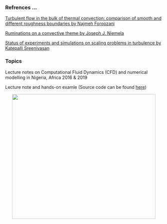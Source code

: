 
### Refrences ... 

[Turbulent flow in the bulk of thermal convection: comparison of smooth and different roughness boundaries by Najmeh Foroozani](https://www.youtube.com/watch?v=hXMZ4kOE_VE)

[Ruminations on a convective theme by Joseph J. Niemela](https://www.youtube.com/watch?v=zW_LVKG-yPE)

[Status of experiments and simulations on scaling problems in turbulence by Katepalli Sreenivasan](https://www.youtube.com/watch?v=JALJi5OvFFE)


### Topics


Lecture notes on Computational Fluid Dynamics (CFD) and numerical modelling in Nigeria, Africa 2016 &amp; 2019

Lecture note and hands-on examle (Source code can be found [here](http://nek5000.github.io/NekDoc/index.html))


<p align="center">
  <img width="460" height="400" src="https://github.com/Foroozani/MyLectureNotes/blob/main/animation_thermal_convection.gif">
</p>




